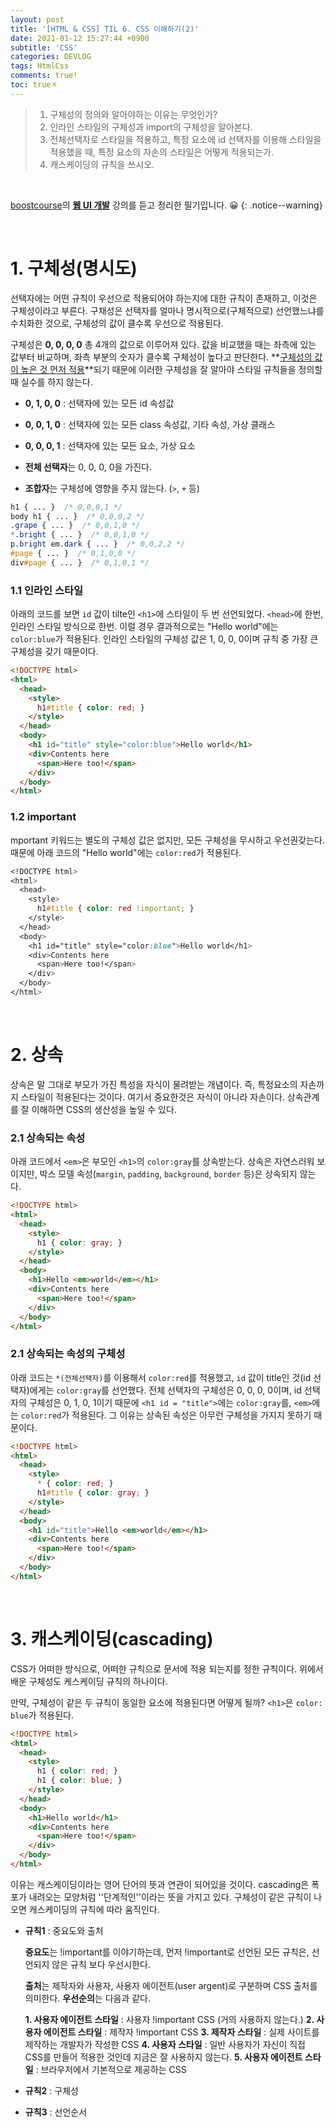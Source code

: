```yaml
---
layout: post
title: '[HTML & CSS] TIL 6. CSS 이해하기(2)'
date: 2021-01-12 15:27:44 +0900
subtitle: 'CSS'
categories: DEVLOG
tags: HtmlCss
comments: true!
toc: trueㅈ
---
```


> 1. 구체성의 정의와 알아야하는 이유는 무엇인가?
> 2. 인라인 스타일의 구체성과 import의 구체성을 알아본다.
> 3. 전체선택자로 스타일을 적용하고, 특정 요소에 id 선택자를 이용해 스타일을 적용했을 때, 특정 요소의 자손의 스타일은 어떻게 적용되는가.
> 4. 캐스케이딩의 규칙을 쓰시오.
>

<br>

[boostcourse](https://www.boostcourse.org//)의 **[웹 UI 개발](https://www.boostcourse.org/web344)** 강의를 듣고 정리한 필기입니다. 😀 
{: .notice--warning}

<br>


# 1. 구체성(명시도)

선택자에는 어떤 규칙이 우선으로 적용되어야 하는지에 대한 규칙이 존재하고, 이것은 구체성이라고 부른다.  구채성은 선택자를 얼마나 명시적으로(구체적으로) 선언했느냐를 수치화한 것으로, 구체성의 값이 클수록 우선으로 적용된다. 

구체성은 **0, 0, 0, 0** 총 4개의 값으로 이루어져 있다. 값을 비교했을 때는 좌측에 있는 값부터 비교하며, 좌측 부분의 숫자가 클수록 구체성이 높다고 판단한다. **<u>구체성의 값이 높은 것 먼저 적용</u>**되기 때문에 이러한 구체성을 잘 알아야 스타일 규칙들을 정의할 때 실수를 하지 않는다.

-  **0, 1, 0, 0** : 선택자에 있는 모든 id 속성값

-  **0, 0, 1, 0** : 선택자에 있는 모든 class 속성값, 기타 속성, 가상 클래스

-  **0, 0, 0, 1** : 선택자에 있는 모든 요소, 가상 요소

-  **전체 선택자**는 0, 0, 0, 0을 가진다.

-  **조합자**는 구체성에 영향을 주지 않는다. (`>`, `+` 등)

```css
h1 { ... }  /* 0,0,0,1 */
body h1 { ... }  /* 0,0,0,2 */
.grape { ... }  /* 0,0,1,0 */
*.bright { ... }  /* 0,0,1,0 */
p.bright em.dark { ... }  /* 0,0,2,2 */
#page { ... }  /* 0,1,0,0 */
div#page { ... }  /* 0,1,0,1 */
```



### 1.1 인라인 스타일

아래의 코드를 보면 `id` 값이 tilte인  `<h1>`에 스타일이 두 번 선언되었다. `<head>`에 한번, 인라인 스타일 방식으로 한번. 이럴 경우 결과적으로는 "Hello world"에는 `color:blue`가 적용된다.   인라인 스타일의 구체성 값은 1, 0, 0, 0이며 규칙 중 가장 큰 구체성을 갖기 때문이다.

```html
<!DOCTYPE html>
<html>
  <head>
    <style>
      h1#title { color: red; }
    </style>
  </head>
  <body>
    <h1 id="title" style="color:blue">Hello world</h1>
    <div>Contents here
      <span>Here too!</span>
    </div>
  </body>
</html>
```

### 1.2 important

mportant 키워드는 별도의 구체성 값은 없지만, 모든 구체성을 무시하고 우선권갖는다. 때문에 아래 코드의 "Hello world"에는 `color:red`가 적용된다.  

```css
<!DOCTYPE html>
<html>
  <head>
    <style>
      h1#title { color: red !important; }
    </style>
  </head>
  <body>
    <h1 id="title" style="color:blue">Hello world</h1>
    <div>Contents here
      <span>Here too!</span>
    </div>
  </body>
</html>
```
<br>

# 2. 상속

상속은 말 그대로 부모가 가진 특성을 자식이 물려받는 개념이다. 즉, 특정요소의 자손까지 스타일이 적용된다는 것이다. 여기서 중요한것은 자식이 아니라 자손이다. 상속관계를 잘 이해하면 CSS의 생산성을 높일 수 있다.

### 2.1 상속되는 속성

아래 코드에서 `<em>`은 부모인 `<h1>`의 `color:gray`를 상속받는다. 상속은 자연스러워 보이지만,  박스 모델 속성(`margin`, `padding`, `background`, `border` 등)은 상속되지 않는다. 

```html
<!DOCTYPE html>
<html>
  <head>
    <style>
      h1 { color: gray; }
    </style>
  </head>
  <body>
    <h1>Hello <em>world</em></h1>
    <div>Contents here
      <span>Here too!</span>
    </div>
  </body>
</html>
```

### 2.1 상속되는 속성의 구체성

아래 코드는 `*(전체선택자)`를 이용해서 `color:red`를 적용했고, `id` 값이 title인 것(id 선택자)에게는 `color:gray`를 선언했다. 전체 선택자의 구체성은 0, 0, 0, 0이며, id 선택자의 구체성은 0, 1, 0, 1이기 때문에 `<h1 id = "title">`에는 `color:gray`를,  `<em>`에는  `color:red`가 적용된다. 그 이유는 상속된 속성은 아무런 구체성을 가지지 못하기 때문이다.

```html
<!DOCTYPE html>
<html>
  <head>
    <style>
      * { color: red; }
      h1#title { color: gray; }
    </style>
  </head>
  <body>
    <h1 id="title">Hello <em>world</em></h1>
    <div>Contents here
      <span>Here too!</span>
    </div>
  </body>
</html>
```

<br>

# 3. 캐스케이딩(cascading)

CSS가 어떠한 방식으로, 어떠한 규칙으로 문서에 적용 되는지를 정한 규칙이다. 위에서 배운 구체성도 케스케이딩 규칙의 하나이다. 

만약, 구체성이 같은 두 규칙이 동일한 요소에 적용된다면 어떻게 될까? `<h1>`은 `color: blue`가 적용된다. 

```html
<!DOCTYPE html>
<html>
  <head>
    <style>
      h1 { color: red; }
      h1 { color: blue; }
    </style>
  </head>
  <body>
    <h1>Hello world</h1>
    <div>Contents here
      <span>Here too!</span>
    </div>
  </body>
</html>
```

이유는 캐스케이딩이라는 영어 단어의 뜻과 연관이 되어있을 것이다. cascading은 폭포가 내려오는 모양처럼 ''단계적인''이라는 뜻을 가지고 있다. 구체성이 같은 규칙이 나오면 캐스케이딩의 규칙에 따라 움직인다.

- **규칙1** : 중요도와 출처

  **중요도**는 !important를 이야기하는데, 먼저 !important로 선언된 모든 규칙은, 선언되지 않은 규칙 보다 우선시한다.

  **출처**는 제작자와 사용자, 사용자 에이전트(user argent)로 구분하며 CSS 출처를 의미한다. **우선순의**는 다음과 같다.

    **1. 사용자 에이전트 스타일** : 사용자 !important CSS (거의 사용하지 않는다.)
    **2. 사용자 에이전트 스타일** : 제작자 !important CSS
    **3. 제작자 스타일** : 실제 사이트를 제작하는 개발자가 작성한 CSS
    **4. 사용자 스타일** : 일반 사용자가 자신이 직접 CSS를 만들어 적용한 것인데 지금은 잘 사용하지 않는다.
    **5. 사용자 에이전트 스타일** : 브라우저에서 기본적으로 제공하는 CSS

- **규칙2** : 구체성

- **규칙3** : 선언순서

